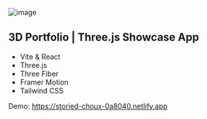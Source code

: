 ![image](https://github.com/kmorales13/3d-showcase/assets/32549527/39f02373-6586-4ef1-ae24-f711aabe790d)

## 3D Portfolio | Three.js Showcase App
- Vite & React
- Three.js
- Three Fiber
- Framer Motion
- Tailwind CSS

Demo: https://storied-choux-0a8040.netlify.app
